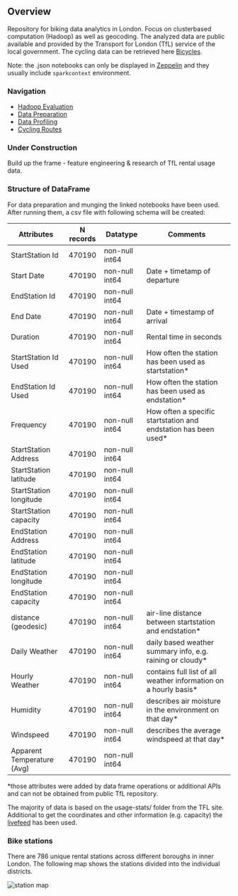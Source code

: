 ## Overview
Repository for biking data analytics in London. Focus on clusterbased computation (Hadoop) as well as geocoding. The analyzed data are public available and provided by the Transport for London (TfL) service of the local government. The cycling data can be retrieved here [Bicycles](https://cycling.data.tfl.gov.uk/).

Note: the .json notebooks can only be displayed in [Zeppelin](https://zeppelin.apache.org/) and they usually include `sparkcontext` environment.

### Navigation
- [Hadoop Evaluation](../master/Hadoop_Distributions_Comparison.pdf)
- [Data Preparation](../master/Data_Preparation/)
- [Data Profiling](../master/Data_Profiling/)
- [Cycling Routes](../master/Data_Profiling/routes_frequency.html)

### Under Construction

Build up the frame - feature engineering & research of TfL rental usage data.


### Structure of DataFrame

For data preparation and munging the linked notebooks have been used. After running them, a csv file with following schema will be created:

Attributes             | N records     | Datatype       | Comments
-----------------------|:-------------:|----------------|---------
StartStation Id        | 470190        | non-null int64 |
Start Date             | 470190        | non-null int64 | Date + timetamp of departure
EndStation Id          | 470190        | non-null int64 |
End Date               | 470190        | non-null int64 | Date + timestamp of arrival
Duration               | 470190        | non-null int64 | Rental time in seconds
StartStation Id Used   | 470190        | non-null int64 | How often the station has been used as startstation*
EndStation Id Used     | 470190        | non-null int64 | How often the station has been used as endstation*
Frequency              | 470190        | non-null int64 | How often a specific startstation and endstation has been used*
StartStation Address   | 470190        | non-null int64 |
StartStation latitude  | 470190        | non-null int64 |
StartStation longitude | 470190        | non-null int64 |
StartStation capacity  | 470190        | non-null int64 |
EndStation Address     | 470190        | non-null int64 |
EndStation latitude    | 470190        | non-null int64 |
EndStation longitude   | 470190        | non-null int64 |
EndStation capacity    | 470190        | non-null int64 |
distance (geodesic)    | 470190        | non-null int64 | air-line distance between startstation and endstation*
Daily Weather          | 470190        | non-null int64 | daily based weather summary info, e.g. raining or cloudy*
Hourly Weather         | 470190        | non-null int64 | contains full list of all weather information on a hourly basis*
Humidity               | 470190        | non-null int64 | describes air moisture in the environment on that day*
Windspeed              | 470190        | non-null int64 | describes the average windspeed at that day*
Apparent Temperature <br>(Avg)| 470190        | non-null int64 |


*those attributes were added by data frame operations or additional APIs and can not be obtained from public TfL repository.

The majority of data is based on the usage-stats/ folder from the TFL site. Additional to get the coordinates and other information (e.g. capacity) the [livefeed](https://cycling.data.tfl.gov.uk/) has been used.

### Bike stations

There are 786 unique rental stations across different boroughs in inner London. The following map shows the stations divided into the individual districts. 

![station map](../master/imgs/bike_map.png)
